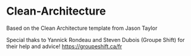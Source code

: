 # Clean-Architecture
Based on the Clean Architecture template from Jason Taylor

Special thaks to Yannick Rondeau and Steven Dubois (Groupe Shift) for their help and advice!
https://groupeshift.ca/fr
